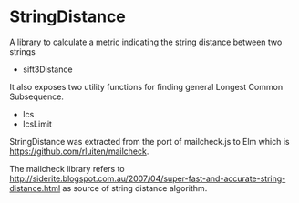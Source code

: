 # StringDistance

A library to calculate a metric indicating the string distance between two strings

* sift3Distance

It also exposes two utility functions for finding general Longest Common Subsequence.

* lcs
* lcsLimit

StringDistance was extracted from the port of mailcheck.js to Elm which is https://github.com/rluiten/mailcheck.

The mailcheck library refers to http://siderite.blogspot.com.au/2007/04/super-fast-and-accurate-string-distance.html as source of string distance algorithm.
